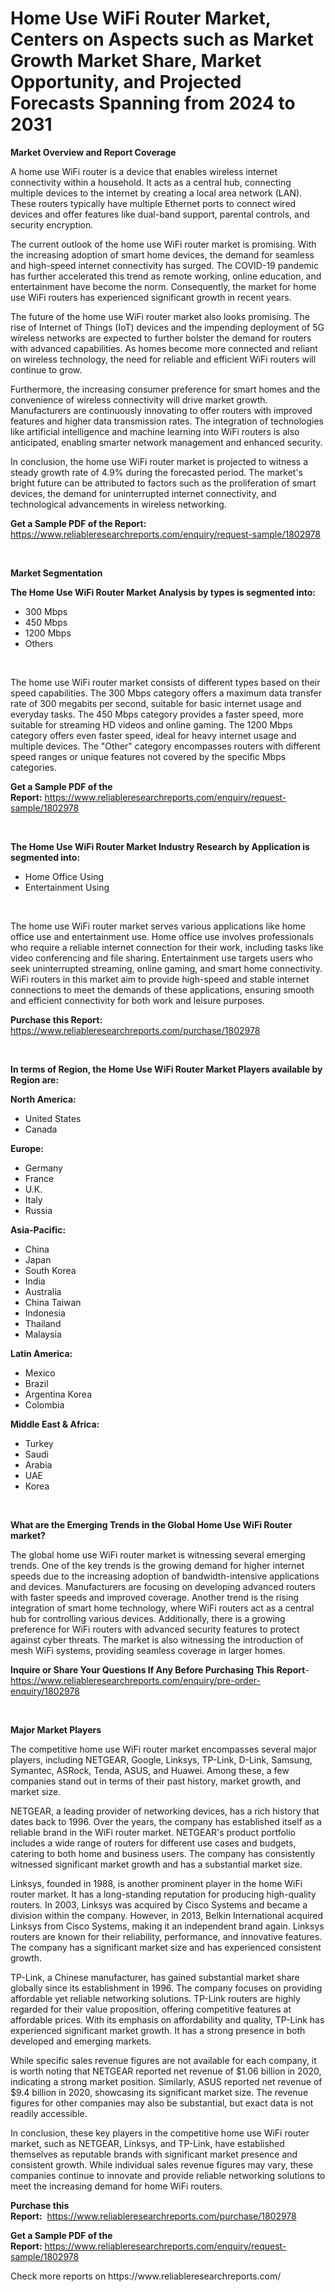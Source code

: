 <p><h1>Home Use WiFi Router Market, Centers on Aspects such as Market Growth Market Share, Market Opportunity, and Projected Forecasts Spanning from 2024 to 2031</h1></p><p><strong>Market Overview and Report Coverage</strong></p>
<p><p>A home use WiFi router is a device that enables wireless internet connectivity within a household. It acts as a central hub, connecting multiple devices to the internet by creating a local area network (LAN). These routers typically have multiple Ethernet ports to connect wired devices and offer features like dual-band support, parental controls, and security encryption.</p><p>The current outlook of the home use WiFi router market is promising. With the increasing adoption of smart home devices, the demand for seamless and high-speed internet connectivity has surged. The COVID-19 pandemic has further accelerated this trend as remote working, online education, and entertainment have become the norm. Consequently, the market for home use WiFi routers has experienced significant growth in recent years.</p><p>The future of the home use WiFi router market also looks promising. The rise of Internet of Things (IoT) devices and the impending deployment of 5G wireless networks are expected to further bolster the demand for routers with advanced capabilities. As homes become more connected and reliant on wireless technology, the need for reliable and efficient WiFi routers will continue to grow.</p><p>Furthermore, the increasing consumer preference for smart homes and the convenience of wireless connectivity will drive market growth. Manufacturers are continuously innovating to offer routers with improved features and higher data transmission rates. The integration of technologies like artificial intelligence and machine learning into WiFi routers is also anticipated, enabling smarter network management and enhanced security.</p><p>In conclusion, the home use WiFi router market is projected to witness a steady growth rate of 4.9% during the forecasted period. The market's bright future can be attributed to factors such as the proliferation of smart devices, the demand for uninterrupted internet connectivity, and technological advancements in wireless networking.</p></p>
<p><strong>Get a Sample PDF of the Report:</strong> <a href="https://www.reliableresearchreports.com/enquiry/request-sample/1802978">https://www.reliableresearchreports.com/enquiry/request-sample/1802978</a></p>
<p>&nbsp;</p>
<p><strong>Market Segmentation</strong></p>
<p><strong>The Home Use WiFi Router Market Analysis by types is segmented into:</strong></p>
<p><ul><li>300 Mbps</li><li>450 Mbps</li><li>1200 Mbps</li><li>Others</li></ul></p>
<p>&nbsp;</p>
<p><p>The home use WiFi router market consists of different types based on their speed capabilities. The 300 Mbps category offers a maximum data transfer rate of 300 megabits per second, suitable for basic internet usage and everyday tasks. The 450 Mbps category provides a faster speed, more suitable for streaming HD videos and online gaming. The 1200 Mbps category offers even faster speed, ideal for heavy internet usage and multiple devices. The "Other" category encompasses routers with different speed ranges or unique features not covered by the specific Mbps categories.</p></p>
<p><strong>Get a Sample PDF of the Report:</strong>&nbsp;<a href="https://www.reliableresearchreports.com/enquiry/request-sample/1802978">https://www.reliableresearchreports.com/enquiry/request-sample/1802978</a></p>
<p>&nbsp;</p>
<p><strong>The Home Use WiFi Router Market Industry Research by Application is segmented into:</strong></p>
<p><ul><li>Home Office Using</li><li>Entertainment Using</li></ul></p>
<p>&nbsp;</p>
<p><p>The home use WiFi router market serves various applications like home office use and entertainment use. Home office use involves professionals who require a reliable internet connection for their work, including tasks like video conferencing and file sharing. Entertainment use targets users who seek uninterrupted streaming, online gaming, and smart home connectivity. WiFi routers in this market aim to provide high-speed and stable internet connections to meet the demands of these applications, ensuring smooth and efficient connectivity for both work and leisure purposes.</p></p>
<p><strong>Purchase this Report:</strong>&nbsp; <a href="https://www.reliableresearchreports.com/purchase/1802978">https://www.reliableresearchreports.com/purchase/1802978</a></p>
<p>&nbsp;</p>
<p><strong>In terms of Region, the Home Use WiFi Router Market Players available by Region are:</strong></p>
<p>
    <p> <strong> North America: </strong>
        <ul>
            <li>United States</li>
            <li>Canada</li>
        </ul>
        </p> 
    <p> <strong> Europe: </strong>
        <ul>
            <li>Germany</li>
            <li>France</li>
            <li>U.K.</li>
            <li>Italy</li>
            <li>Russia</li>
        </ul>
        </p> 
    <p> <strong> Asia-Pacific: </strong>
        <ul>
            <li>China</li>
            <li>Japan</li>
            <li>South Korea</li>
            <li>India</li>
            <li>Australia</li>
            <li>China Taiwan</li>
            <li>Indonesia</li>
            <li>Thailand</li>
            <li>Malaysia</li>
        </ul>
        </p> 
    <p> <strong> Latin America: </strong>
        <ul>
            <li>Mexico</li>
            <li>Brazil</li>
            <li>Argentina Korea</li>
            <li>Colombia</li>
        </ul>
        </p> 
    <p> <strong> Middle East & Africa: </strong>
        <ul>
            <li>Turkey</li>
            <li>Saudi</li>
            <li>Arabia</li>
            <li>UAE</li>
            <li>Korea</li>
        </ul>
    </p>
    </p>
<p>&nbsp;</p>
<p><strong>What are the Emerging Trends in the Global Home Use WiFi Router market?</strong></p>
<p><p>The global home use WiFi router market is witnessing several emerging trends. One of the key trends is the growing demand for higher internet speeds due to the increasing adoption of bandwidth-intensive applications and devices. Manufacturers are focusing on developing advanced routers with faster speeds and improved coverage. Another trend is the rising integration of smart home technology, where WiFi routers act as a central hub for controlling various devices. Additionally, there is a growing preference for WiFi routers with advanced security features to protect against cyber threats. The market is also witnessing the introduction of mesh WiFi systems, providing seamless coverage in larger homes.</p></p>
<p><strong>Inquire or Share Your Questions If Any Before Purchasing This Report</strong>- <a href="https://www.reliableresearchreports.com/enquiry/pre-order-enquiry/1802978">https://www.reliableresearchreports.com/enquiry/pre-order-enquiry/1802978</a></p>
<p>&nbsp;</p>
<p><strong>Major Market Players</strong></p>
<p><p>The competitive home use WiFi router market encompasses several major players, including NETGEAR, Google, Linksys, TP-Link, D-Link, Samsung, Symantec, ASRock, Tenda, ASUS, and Huawei. Among these, a few companies stand out in terms of their past history, market growth, and market size.</p><p>NETGEAR, a leading provider of networking devices, has a rich history that dates back to 1996. Over the years, the company has established itself as a reliable brand in the WiFi router market. NETGEAR's product portfolio includes a wide range of routers for different use cases and budgets, catering to both home and business users. The company has consistently witnessed significant market growth and has a substantial market size.</p><p>Linksys, founded in 1988, is another prominent player in the home WiFi router market. It has a long-standing reputation for producing high-quality routers. In 2003, Linksys was acquired by Cisco Systems and became a division within the company. However, in 2013, Belkin International acquired Linksys from Cisco Systems, making it an independent brand again. Linksys routers are known for their reliability, performance, and innovative features. The company has a significant market size and has experienced consistent growth.</p><p>TP-Link, a Chinese manufacturer, has gained substantial market share globally since its establishment in 1996. The company focuses on providing affordable yet reliable networking solutions. TP-Link routers are highly regarded for their value proposition, offering competitive features at affordable prices. With its emphasis on affordability and quality, TP-Link has experienced significant market growth. It has a strong presence in both developed and emerging markets.</p><p>While specific sales revenue figures are not available for each company, it is worth noting that NETGEAR reported net revenue of $1.06 billion in 2020, indicating a strong market position. Similarly, ASUS reported net revenue of $9.4 billion in 2020, showcasing its significant market size. The revenue figures for other companies may also be substantial, but exact data is not readily accessible.</p><p>In conclusion, these key players in the competitive home use WiFi router market, such as NETGEAR, Linksys, and TP-Link, have established themselves as reputable brands with significant market presence and consistent growth. While individual sales revenue figures may vary, these companies continue to innovate and provide reliable networking solutions to meet the increasing demand for home WiFi routers.</p></p>
<p><strong>Purchase this Report:</strong>&nbsp;&nbsp;<a href="https://www.reliableresearchreports.com/purchase/1802978">https://www.reliableresearchreports.com/purchase/1802978</a></p>
<p></p>
<p><strong>Get a Sample PDF of the Report:</strong>&nbsp;<a href="https://www.reliableresearchreports.com/enquiry/request-sample/1802978">https://www.reliableresearchreports.com/enquiry/request-sample/1802978</a></p>
<p>Check more reports on https://www.reliableresearchreports.com/</p>